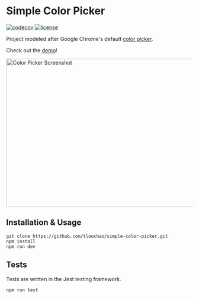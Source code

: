 # Simple Color Picker

[![codecov](https://codecov.io/gh/tlouchao/simple-color-picker/branch/master/graph/badge.svg?token=BE9DVAUCGS)](https://codecov.io/gh/tlouchao/simple-color-picker)
[![license](https://img.shields.io/github/license/tlouchao/simple-color-picker.svg)](https://github.com/tlouchao/simple-color-picker/blob/master/LICENSE.txt)

Project modeled after Google Chrome's default [color picker](https://www.google.com/search?q=color+picker).

Check out the [demo](https://tlouchao.github.io/simple-color-picker/)!

<img src="https://i.imgur.com/FWhnvDC.png" alt="Color Picker Screenshot" width=600 height=400 />

## Installation & Usage

```
git clone https://github.com/tlouchao/simple-color-picker.git
npm install
npm run dev
```

## Tests

Tests are written in the Jest testing framework.

```
npm run test
```
